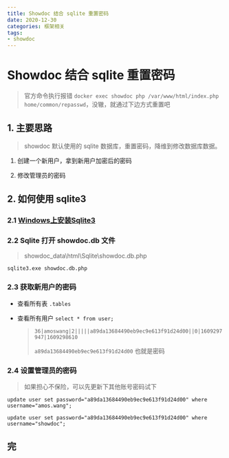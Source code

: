```yaml
---
title: Showdoc 结合 sqlite 重置密码
date: 2020-12-30
categories: 框架相关
tags:
- showdoc
---
```



# Showdoc 结合 sqlite 重置密码

> 官方命令执行报错 `docker exec showdoc php /var/www/html/index.php home/common/repasswd`，没辙，就通过下边方式重置吧

## 1. 主要思路

> showdoc 默认使用的 sqlite 数据库，重置密码，降维到修改数据库数据。

1. 创建一个新用户，拿到新用户加密后的密码

2. 修改管理员的密码

## 2. 如何使用 sqlite3

### 2.1 [Windows上安装Sqlite3](https://blog.csdn.net/ellen5203/article/details/90547657)

### 2.2 Sqlite 打开 showdoc.db 文件

> showdoc_data\html\Sqlite\showdoc.db.php

`sqlite3.exe showdoc.db.php`

### 2.3 获取新用户的密码

- 查看所有表 `.tables`

- 查看所有用户 `select * from user;`
  > `36|amoswang|2|||||a89da13684490eb9ec9e613f91d24d00||0|1609297947|1609298610`
  >
  > `a89da13684490eb9ec9e613f91d24d00` 也就是密码

### 2.4 设置管理员的密码

> 如果担心不保险，可以先更新下其他账号密码试下

`update user set password="a89da13684490eb9ec9e613f91d24d00" where username="amos.wang";`

`update user set password="a89da13684490eb9ec9e613f91d24d00" where username="showdoc";`

## 完